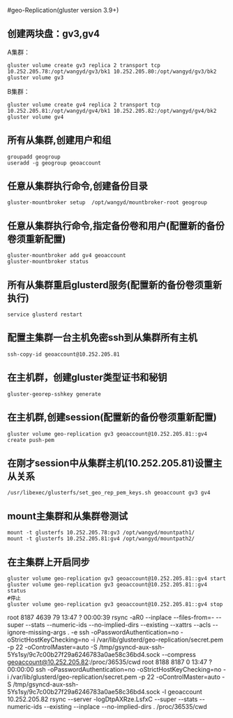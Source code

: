 #geo-Replication(gluster version 3.9+)

## 创建两块盘：gv3,gv4
A集群：
```
gluster volume create gv3 replica 2 transport tcp 10.252.205.78:/opt/wangyd/gv3/bk1 10.252.205.80:/opt/wangyd/gv3/bk2
gluster volume gv3
```
B集群：
```
gluster volume create gv4 replica 2 transport tcp 10.252.205.81:/opt/wangyd/gv4/bk1 10.252.205.82:/opt/wangyd/gv4/bk2
gluster volume gv4
```


## 所有从集群,创建用户和组
```
groupadd geogroup
useradd -g geogroup geoaccount
```

## 任意从集群执行命令,创建备份目录
```
gluster-mountbroker setup  /opt/wangyd/mountbroker-root geogroup
```

## 任意从集群执行命令,指定备份卷和用户(配置新的备份卷须重新配置)
```
gluster-mountbroker add gv4 geoaccount
gluster-mountbroker status
```

## 所有从集群重启glusterd服务(配置新的备份卷须重新执行)
```
service glusterd restart
```

## 配置主集群一台主机免密ssh到从集群所有主机
```
ssh-copy-id geoaccount@10.252.205.81
```

## 在主机群，创建gluster类型证书和秘钥
```
gluster-georep-sshkey generate
```

## 在主机群,创建session(配置新的备份卷须重新配置)
```
gluster volume geo-replication gv3 geoaccount@10.252.205.81::gv4 create push-pem
```

## 在刚才session中从集群主机(10.252.205.81)设置主从关系
```
/usr/libexec/glusterfs/set_geo_rep_pem_keys.sh geoaccount gv3 gv4
```

## mount主集群和从集群卷测试
```
mount -t glusterfs 10.252.205.78:gv3 /opt/wangyd/mountpath1/
mount -t glusterfs 10.252.205.81:gv4 /opt/wangyd/mountpath2/
```

## 在主集群上开启同步
```
gluster volume geo-replication gv3 geoaccount@10.252.205.81::gv4 start
gluster volume geo-replication gv3 geoaccount@10.252.205.81::gv4 status
#停止
gluster volume geo-replication gv3 geoaccount@10.252.205.81::gv4 stop
```






root      8187  4639 79 13:47 ?        00:00:39 rsync -aR0 --inplace --files-from=- --super --stats --numeric-ids --no-implied-dirs --existing --xattrs --acls --ignore-missing-args . -e ssh -oPasswordAuthentication=no -oStrictHostKeyChecking=no -i /var/lib/glusterd/geo-replication/secret.pem -p 22 -oControlMaster=auto -S /tmp/gsyncd-aux-ssh-5Ys1sy/9c7c00b27f29a6246783a0ae58c36bd4.sock --compress geoaccount@10.252.205.82:/proc/36535/cwd
root      8188  8187  0 13:47 ?        00:00:00 ssh -oPasswordAuthentication=no -oStrictHostKeyChecking=no -i /var/lib/glusterd/geo-replication/secret.pem -p 22 -oControlMaster=auto -S /tmp/gsyncd-aux-ssh-5Ys1sy/9c7c00b27f29a6246783a0ae58c36bd4.sock -l geoaccount 10.252.205.82 rsync --server -logDtpAXRze.LsfxC --super --stats --numeric-ids --existing --inplace --no-implied-dirs . /proc/36535/cwd
